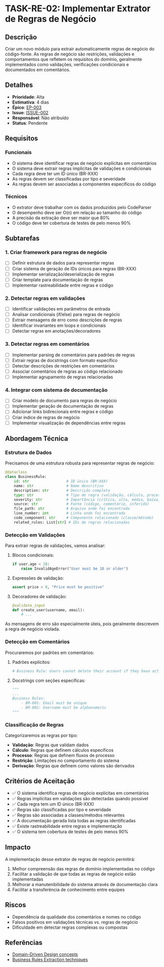 # TASK-RE-02: Implementar Extrator de Regras de Negócio

## Descrição
Criar um novo módulo para extrair automaticamente regras de negócio do código-fonte. As regras de negócio são restrições, validações e comportamentos que refletem os requisitos do domínio, geralmente implementados como validações, verificações condicionais e documentados em comentários.

## Detalhes
- **Prioridade**: Alta
- **Estimativa**: 4 dias
- **Épico**: [EP-003](../epics/EP-003_requirements_extraction.md)
- **Issue**: [ISSUE-002](../issues/ISSUE-002_business_rules_extractor.md)
- **Responsável**: Não atribuído
- **Status**: Pendente

## Requisitos

### Funcionais
- O sistema deve identificar regras de negócio explícitas em comentários
- O sistema deve extrair regras implícitas de validações e condicionais
- Cada regra deve ter um ID único (BR-XXX)
- As regras devem ser classificadas por tipo e severidade
- As regras devem ser associadas a componentes específicos do código

### Técnicos
- O extrator deve trabalhar com os dados produzidos pelo CodeParser
- O desempenho deve ser O(n) em relação ao tamanho do código
- A precisão da extração deve ser maior que 80%
- O código deve ter cobertura de testes de pelo menos 90%

## Subtarefas

### 1. Criar framework para regras de negócio
- [ ] Definir estrutura de dados para representar regras
- [ ] Criar sistema de geração de IDs únicos para regras (BR-XXX)
- [ ] Implementar serialização/deserialização de regras
- [ ] Criar template para documentação de regras
- [ ] Implementar rastreabilidade entre regras e código

### 2. Detectar regras em validações
- [ ] Identificar validações em parâmetros de entrada
- [ ] Analisar condicionais (if/else) para regras de negócio
- [ ] Extrair mensagens de erro como descrições de regras
- [ ] Identificar invariantes em loops e condicionais
- [ ] Detectar regras em anotações/decoradores

### 3. Detectar regras em comentários
- [ ] Implementar parsing de comentários para padrões de regras
- [ ] Extrair regras de docstrings com formato específico
- [ ] Detectar descrições de restrições em comentários
- [ ] Associar comentários de regras ao código relacionado
- [ ] Implementar agrupamento de regras relacionadas

### 4. Integrar com sistema de documentação
- [ ] Criar modelo de documento para regras de negócio
- [ ] Implementar geração de documentação de regras
- [ ] Adicionar links bidirecionais entre regras e código
- [ ] Criar índice de regras de negócio
- [ ] Implementar visualização de dependências entre regras

## Abordagem Técnica

### Estrutura de Dados
Precisamos de uma estrutura robusta para representar regras de negócio:

```python
@dataclass
class BusinessRule:
    id: str                 # ID único (BR-XXX)
    name: str               # Nome descritivo
    description: str        # Descrição completa
    type: str               # Tipo de regra (validação, cálculo, processo, etc.)
    severity: str           # Importância (crítica, alta, média, baixa)
    source: str             # Fonte (código, comentário, inferido)
    file_path: str          # Arquivo onde foi encontrada
    line_number: int        # Linha onde foi encontrada
    code_component: str     # Componente relacionado (classe/método)
    related_rules: List[str] # IDs de regras relacionadas
```

### Detecção em Validações
Para extrair regras de validações, vamos analisar:

1. Blocos condicionais: 
   ```python
   if user.age < 18:
       raise InvalidAgeError("User must be 18 or older")
   ```

2. Expressões de validação:
   ```python
   assert price > 0, "Price must be positive"
   ```

3. Decoradores de validação:
   ```python
   @validate_input
   def create_user(username, email):
       # ...
   ```

As mensagens de erro são especialmente úteis, pois geralmente descrevem a regra de negócio violada.

### Detecção em Comentários
Procuraremos por padrões em comentários:

1. Padrões explícitos:
   ```python
   # Business Rule: Users cannot delete their account if they have active subscriptions
   ```

2. Docstrings com seções específicas:
   ```python
   """
   ...
   Business Rules:
       - BR-001: Email must be unique
       - BR-002: Username must be alphanumeric
   """
   ```

### Classificação de Regras
Categorizaremos as regras por tipo:
- **Validação**: Regras que validam dados
- **Cálculo**: Regras que definem cálculos específicos
- **Processo**: Regras que definem fluxos de processo
- **Restrição**: Limitações no comportamento do sistema
- **Derivação**: Regras que definem como valores são derivados

## Critérios de Aceitação
- ✅ O sistema identifica regras de negócio explícitas em comentários
- ✅ Regras implícitas em validações são detectadas quando possível
- ✅ Cada regra tem um ID único (BR-XXX)
- ✅ Regras são classificadas por tipo e severidade
- ✅ Regras são associadas a classes/métodos relevantes
- ✅ A documentação gerada lista todas as regras identificadas
- ✅ Existe rastreabilidade entre regras e implementação
- ✅ O sistema tem cobertura de testes de pelo menos 90%

## Impacto
A implementação desse extrator de regras de negócio permitirá:
1. Melhor compreensão das regras de domínio implementadas no código
2. Facilitar a validação de que todas as regras de negócio estão implementadas
3. Melhorar a manutenibilidade do sistema através de documentação clara
4. Facilitar a transferência de conhecimento entre equipes

## Riscos
- Dependência da qualidade dos comentários e nomes no código
- Falsos positivos em validações técnicas vs. regras de negócio
- Dificuldade em detectar regras complexas ou compostas

## Referências
- [Domain-Driven Design concepts](https://martinfowler.com/bliki/DomainDrivenDesign.html)
- [Business Rules Extraction techniques](https://www.sciencedirect.com/science/article/pii/S0164121216301030)